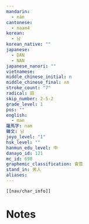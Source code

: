 ```yaml
---
mandarin:
  - nán
cantonese:
  - naam4
korean:
  - 남
korean_native: ""
japanese:
  - DAN
  - NAN
japanese_nanori: ""
vietnamese:
middle_chinese_initial: n
middle_chinese_final: ʌm
stroke_count: "7"
radical: 田
skip_number: 2-5-2
grade_level: 1
pos: ""
english:
  - man
羅馬字: nam
韓文: 남
joyo_level: "1"
hsk_level: ""
hanmun_edu_level: 中
danayo_id: 121
mc_id: 698
graphemic_classification: 會意
stand_in: 男人
aliases:
---
```

```meta-bind-embed
[[nav/char_info]]
```

# Notes
